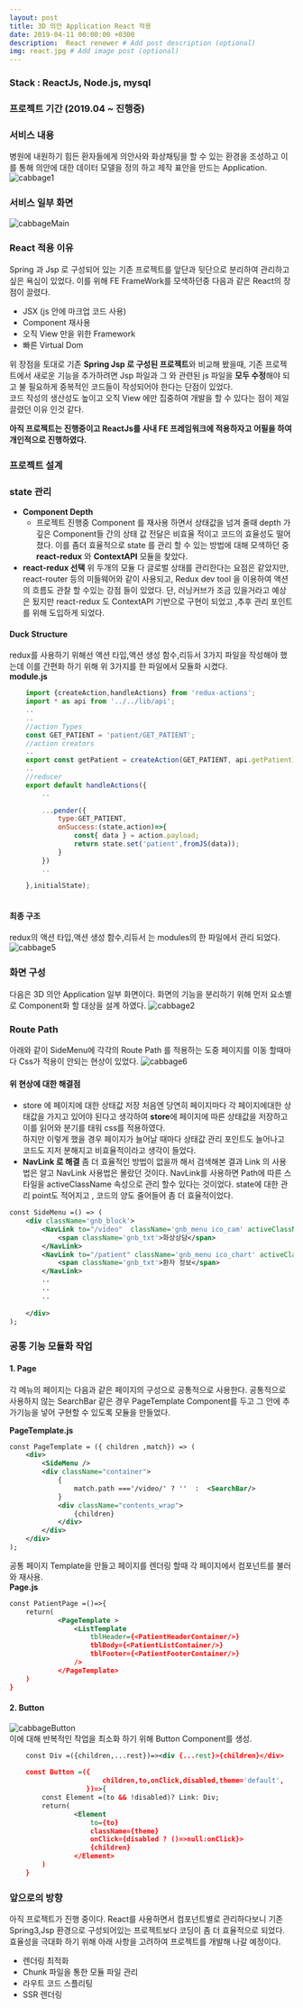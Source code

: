 ```yaml
---
layout: post
title: 3D 의안 Application React 적용
date: 2019-04-11 00:00:00 +0300
description:  React renewer # Add post description (optional)
img: react.jpg # Add image post (optional)
---
```

### Stack : ReactJs, Node.js, mysql
### 프로젝트 기간 (2019.04 ~ 진행중)
### 서비스 내용
병원에 내원하기 힘든 환자들에게 의안사와 화상채팅을 할 수 있는 환경을 조성하고 이를 통해  의안에 대한 데이터 모델을 정의 하고 제작 표안을 만드는 Application.
![cabbage1]({{site.baseurl}}/assets/img/cabbage1.jpg)    

### 서비스 일부 화면
![cabbageMain]({{site.baseurl}}/assets/img/cabbageMain.jpg)    


### React 적용 이유
Spring 과 Jsp 로 구성되어 있는 기존 프로젝트를 앞단과 뒷단으로 분리하여 관리하고 싶은 욕심이 있었다. 
이를 위해 FE FrameWork를 모색하던중 다음과 같은 React의 장점이 끌렸다.

- JSX (js 안에 마크업 코드 사용)
- Component 재사용 
- 오직 View 만을 위한 Framework
- 빠른 Virtual Dom

위 장점을 토대로 기존 **Spring Jsp 로 구성된 프로젝트**와 비교해 봤을때, 기존 프로젝트에서 새로운 기능을 추가하려면
Jsp 파일과 그 와 관련된 js 파일을 **모두 수정**해야 되고 불 필요하게 중복적인 코드들이 작성되어야 한다는 단점이 있었다.  
코드 작성의 생산성도 높이고 오직 View 에만 집중하여 개발을 할 수 있다는 점이 제일 끌렸던 이유 인것 같다.

**아직 프로젝트는 진행중이고 ReactJs를 사내 FE 프레임워크에 적용하자고 어필을 하여 개인적으로 진행하였다.**
### 프로젝트 설계
### state 관리
- **Component Depth**  
    - 프로젝트 진행중 Component 를 재사용 하면서 상태값을 넘겨 줄때 depth 가 깊은 Component들 간의 상태 값 전달은 비효율 적이고 코드의 효율성도 떨어졌다. 이를 좀더 효율적으로 state 를 관리 할 수 있는 방법에 대해 모색하던 중 **react-redux** 와 **ContextAPI** 모듈을 찾았다.  
- **react-redux 선택**
위 두개의 모듈 다 글로벌 상태를 관리한다는 요점은 같았지만, react-router 등의 미들웨어와 같이 사용되고, Redux dev tool 을 이용하여 액션의 흐름도 관찰 할 수있는 강점 들이 있었다.
단, 러닝커브가 조금 있을거라고 예상은 됬지만 react-redux 도 ContextAPI 기반으로 구현이 되었고 ,추후 관리 포인트를 위해 도입하게 되었다.

#### Duck Structure
redux를 사용하기 위해선 액션 타입,액션 생성 함수,리듀서 3가지 파일을 작성해야 했는데 이를 간편화 하기 위해 위 3가지를 한 파일에서 모듈화 시켰다.  
**module.js**   
```javascript    
    import {createAction,handleActions} from 'redux-actions';
    import * as api from '../../lib/api';
    ..
    ..
    //action Types
    const GET_PATIENT = 'patient/GET_PATIENT';
    //action creators
    ..
    export const getPatient = createAction(GET_PATIENT, api.getPatient);
    ..
    //reducer
    export default handleActions({
        ..
        
        ...pender({
            type:GET_PATIENT,
            onSuccess:(state,action)=>{
                const{ data } = action.payload;
                return state.set('patient',fromJS(data));
            }
        })
        ..
        
    },initialState);
    
```   

#### 최종 구조 
redux의 액션 타입,액션 생성 함수,리듀서 는 modules의 한 파일에서 관리 되었다.
![cabbage5]({{stie.baseurl}}/assets/img/cabbage5.jpg)    

### 화면 구성
다음은 3D 의안 Application 일부 화면이다. 화면의 기능을 분리하기 위해 먼저 요소별로 Component화 할 대상을 설계 하였다.
![cabbage2]({{site.baseurl}}/assets/img/cabbage2.jpg)   

### Route Path
아래와 같이 SideMenu에 각각의 Route Path 를 적용하는 도중 페이지를 이동 할때마다 Css가 적용이 안되는 현상이 있었다.
![cabbage6]({{site.baseurl}}/assets/img/cabbage6.jpg)  
#### 위 현상에 대한 해결점   
- store 에 페이지에 대한 상태값 저장
처음엔 당연히 페이지마다 각 페이지에대한 상태값을 가지고 있어야 된다고 생각하여 **store**에 페이지에 따른 상태값을 저장하고 이를 읽어와 분기를 태워 css를 적용하였다.  
하지만 이렇게 했을 경우 페이지가 늘어날 때마다 상태값 관리 포인트도 늘어나고 코드도 지저 분해지고 비효율적이라고 생각이 들었다.
- **NavLink 로 해결**
좀 더 효율적인 방법이 없을까 해서 검색해본 결과 Link 의 사용법은 알고 NavLink 사용법은 몰랐던 것이다.   NavLink를 사용하면 Path에 따른 스타일을 activeClassName 속성으로 관리 할수 있다는 것이었다.
state에 대한 관리 point도 적어지고 , 코드의 양도 줄어들어 좀 더 효율적이었다.  
```xml  
const SideMenu =() => (
    <div className='gnb_block'>
        <NavLink to="/video"  className='gnb_menu ico_cam' activeClassName="gnb_menu ico_cam selected" >
            <span className='gnb_txt'>화상상담</span>
        </NavLink>
        <NavLink to="/patient" className='gnb_menu ico_chart' activeClassName='gnb_menu ico_chart selected'>
            <span className='gnb_txt'>환자 정보</span>
        </NavLink>
        ..
        ..
        ..
              
    </div>
);
```

### 공통 기능 모듈화 작업
#### 1. Page
각 메뉴의 페이지는 다음과 같은 페이지의 구성으로 공통적으로 사용한다. 공통적으로 사용하지 않는 SearchBar 같은 경우 
PageTemplate Component를 두고 그 안에 추가기능을 넣어 구현할 수 있도록 모듈을 만들었다.    
  
**PageTemplate.js**  
```xml      
const PageTemplate = ({ children ,match}) => (
    <div>
        <SideMenu />
        <div className="container">
            {
                match.path ==='/video/' ? ''  :  <SearchBar/>
            }
            <div className="contents_wrap">
                {children}
            </div>
        </div>
    </div>
);


```
공통 페이지 Template을 만들고 페이지를 렌더링 할때 각 페이지에서 컴포넌트를 불러와 재사용.  
**Page.js**  
```xml      
const PatientPage =()=>{
    return(
            <PageTemplate >
                <ListTemplate
                    tblHeader={<PatientHeaderContainer/>}
                    tblBody={<PatientListContainer/>}
                    tblFooter={<PatientFooterContainer/>}
                />
            </PageTemplate>
    )
}
```

#### 2. Button 
![cabbageButton]({{site.baseurl}}/assets/img/cabbageButton.jpg)    
이에 대해 반복적인 작업을 최소화 하기 위해 Button Component를 생성. 
```xml  
    const Div =({children,...rest})=><div {...rest}>{children}</div>
    
    const Button =({
                       children,to,onClick,disabled,theme='default',
                   })=>{
        const Element =(to && !disabled)? Link: Div;
        return(
                <Element
                    to={to}
                    className={theme}
                    onClick={disabled ? ()=>null:onClick}>
                    {children}
                </Element>
        )
    }
```


### 앞으로의 방향
아직 프로젝트가 진행 중이다. React를 사용하면서 컴포넌트별로 관리하다보니 기존 Spring3,Jsp 환경으로 구성되어있는 프로젝트보다 코딩이 좀 더 효율적으로 되었다.  
효율성을 극대화 하기 위해 아래 사항을 고려하여 프로젝트를 개발해 나갈 예정이다.
- 렌더링 최적화
- Chunk 파일을 통한 모듈 파일 관리
- 라우트 코드 스플리팅 
- SSR 렌더링 
